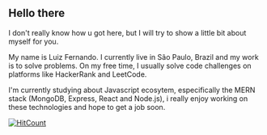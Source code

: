 
## Hello there

I don't really know how u got here, but I will try to show a little bit about myself for you.

My name is Luiz Fernando. I currently live in São Paulo, Brazil and my work is to solve problems. 
On my free time, I usually solve code challenges on platforms like HackerRank and LeetCode.

I'm currently studying about Javascript ecosytem, especifically the MERN stack (MongoDB, Express, React and Node.js), i really enjoy working on these technologies and hope to get a job soon.

  [![HitCount](https://hits.dwyl.com/fernandofrance/{project}.svg?style=flat)](http://hits.dwyl.com/fernandofrance/{project})
